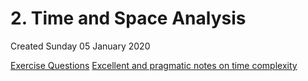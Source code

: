 # 2. Time and Space Analysis
Created Sunday 05 January 2020

[Exercise Questions](2._Time_and_Space_Analysis/exerciseques.md)
[Excellent and pragmatic notes on time complexity](2._Time_and_Space_Analysis/TimeComplexity_Excellent_Notes.pdf)

